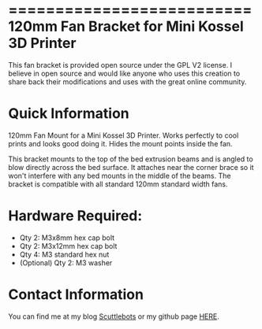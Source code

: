 ==========================
120mm Fan Bracket for Mini Kossel 3D Printer
==========================
This fan bracket is provided open source under the GPL V2 license. I believe in open source and would like anyone who uses this creation to share back their modifications and uses with the great online community.

Quick Information
===================
120mm Fan Mount for a Mini Kossel 3D Printer. Works perfectly to cool prints and looks good doing it. Hides the mount points inside the fan.

This bracket mounts to the top of the bed extrusion beams and is angled to blow directly across the bed surface. It attaches near the corner brace so it won't interfere with any bed mounts in the middle of the beams. The bracket is compatible with all standard 120mm standard width fans. 

Hardware Required:
===================

*   Qty 2: M3x8mm hex cap bolt
*   Qty 2: M3x12mm hex cap bolt
*   Qty 4: M3 standard hex nut
*   (Optional) Qty 2: M3 washer

Contact Information
===================
You can find me at my blog <a href="http://scuttlebots.com">Scuttlebots</a> or my github page <a href="https://github.com/IkeHayes">HERE</a>.





